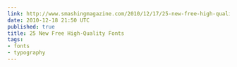 ```yaml
---
link: http://www.smashingmagazine.com/2010/12/17/25-new-free-high-quality-fonts-typography/
date: 2010-12-18 21:50 UTC
published: true
title: 25 New Free High-Quality Fonts
tags:
- fonts
- typography
---
```



